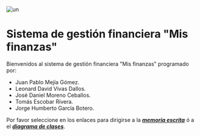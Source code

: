 
![un](https://github.com/POO2023-01-UNALMED/practica-1-grupo-2-equipo-9/assets/66537159/3cc37a7a-9b3f-4322-8c23-2f142d102020)
# Sistema de gestión financiera "Mis finanzas"
Bienvenidos al sistema de gestión financiera "Mis finanzas" programado por: 
* Juan Pablo Mejía Gómez. 
* Leonard David Vivas Dallos. 
* José Daniel Moreno Ceballos. 
* Tomás Escobar Rivera.
* Jorge Humberto García Botero. 

Por favor seleccione en los enlaces para dirigirse a la ***[memoria escrita](https://docs.google.com/document/d/1Hve9AHZjIFVYdaPl5sDCgkcCTQtD3pI-JkqUceRX31U/edit?usp=sharing)*** ó a el ***[diagrama de clases](https://lucid.app/lucidchart/69d9ce0d-e403-4fb3-ad48-54e99af089c0/edit?viewport_loc=-397%2C-1555%2C3328%2C3791%2CHWEp-vi-RSFO&invitationId=inv_fd22f25a-1d73-4007-8cee-92e4a37ada61)***.
